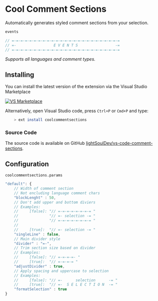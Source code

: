 # Cool Comment Sections

Automatically generates styled comment sections from your selection.

```js
events

// =-=-=-=-=-=-=-=-=-=-=-=-=-=-=-=-=-=-=-=-=-=-=-=-=
// =-                 E V E N T S                 -=
// =-=-=-=-=-=-=-=-=-=-=-=-=-=-=-=-=-=-=-=-=-=-=-=-=

```

*Supports all languages and comment types.*

## Installing

You can install the latest version of the extension via the Visual Studio Marketplace <br/>

<a href="https://marketplace.visualstudio.com/items?itemName=LightSoulDev.coolcommentsections">
<img alt="VS Marketplace" src="https://img.shields.io/static/v1?label&message=VS%20Marketplace&style=for-the-badge&logo=visualstudiocode&color=555&logoColor=007ACC" />
</a>

Alternatively, open Visual Studio code, press `Ctrl+P` or `Cmd+P` and type:

```bash
    > ext install coolcommentsections
```

### Source Code

The source code is available on GitHub [lightSoulDev/vs-code-comment-sections](https://github.com/lightSoulDev/vs-code-comment-sections).

## Configuration

`coolcommentsections.params`

```js
"default": {
    // Width of comment section
    // Not encluding language comment chars
    "blockLenght" : 50, 
    // Don't add upper and bottom diviers
    // Examples:
    //     [false]: "// =-=-=-=-=-=-=-= "
    //              "// =- selection -= "
    //              "// =-=-=-=-=-=-=-= "
    //
    //     [true]:  "// =- selection -= "
    "singleLine" : false,
    // Main divider style
    "divider" : "=-",
    // Trim section size based on divider
    // Examples:
    //     [false]: "// =-=-=-=- "
    //     [true]:  "// =-=-=-= "
    "adjustDivider" : true,
    // Apply spacing and uppercase to selection
    // Examples:
    //     [false]: "// =-      selection      -= "
    //     [true]:  "// =-  S E L E C T I O N  -= "
    "formatSelection" : true
}
```
